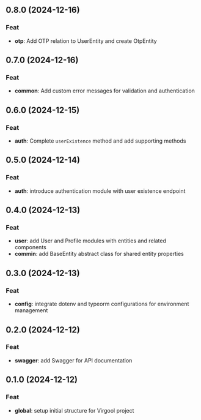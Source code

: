 ## 0.8.0 (2024-12-16)

### Feat

- **otp**: Add OTP relation to UserEntity and create OtpEntity

## 0.7.0 (2024-12-16)

### Feat

- **common**: Add custom error messages for validation and authentication

## 0.6.0 (2024-12-15)

### Feat

- **auth**: Complete `userExistence` method and add supporting methods

## 0.5.0 (2024-12-14)

### Feat

- **auth**: introduce authentication module with user existence endpoint

## 0.4.0 (2024-12-13)

### Feat

- **user**: add User and Profile modules with entities and related components
- **commin**: add BaseEntity abstract class for shared entity properties

## 0.3.0 (2024-12-13)

### Feat

- **config**: integrate dotenv and typeorm configurations for environment management

## 0.2.0 (2024-12-12)

### Feat

- **swagger**: add Swagger for API documentation

## 0.1.0 (2024-12-12)

### Feat

- **global**: setup initial structure for Virgool project
